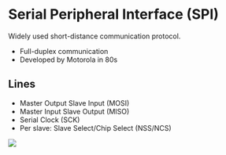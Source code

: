 # Serial Peripheral Interface (SPI)

Widely used short-distance communication protocol.

- Full-duplex communication
- Developed by Motorola in 80s

## Lines
- Master Output Slave Input (MOSI)
- Master Input Slave Output (MISO)
- Serial Clock (SCK)
- Per slave: Slave Select/Chip Select (NSS/NCS)

![](https://upload.wikimedia.org/wikipedia/commons/thumb/f/fc/SPI_three_slaves.svg/700px-SPI_three_slaves.svg.png)





